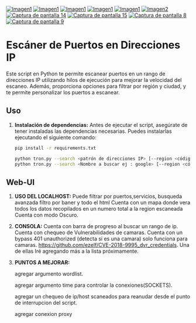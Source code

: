 [![Imagen1](https://i.postimg.cc/jL3ZjGcL/Captura-de-pantalla-10.png)](https://postimg.cc/jL3ZjGc)
[![Imagen1](https://i.postimg.cc/KR80xZn6/Captura-de-pantalla-11.png)](https://postimg.cc/KR80xZn6)
[![Imagen1](https://i.postimg.cc/06Dfcrsw/Captura-de-pantalla-12.png)](https://postimg.cc/06Dfcrsw)
[![Imagen1](https://i.postimg.cc/dhz62rzF/Captura-de-pantalla-13.png)](https://postimg.cc/dhz62rzF)
[![Imagen1](https://i.postimg.cc/9w27mRqm/Captura-de-pantalla-13.png)](https://postimg.cc/9w27mRqm)
[![Imagen2](https://i.postimg.cc/w7NggfQk/Nombre-de-la-imagen.png)](https://postimg.cc/w7NggfQk)
[![Captura de pantalla 14](https://i.postimg.cc/xJQP7YfF/Captura-de-pantalla-14.png)](https://postimg.cc/xJQP7YfF)
[![Captura de pantalla 15](https://i.postimg.cc/G4BzTqgz/Captura-de-pantalla-15.png)](https://postimg.cc/G4BzTqgz)
[![Captura de pantalla 8](https://i.postimg.cc/DmFCpQmy/Captura-de-pantalla-8.png)](https://postimg.cc/DmFCpQmy)
[![Captura de pantalla 9](https://i.postimg.cc/pyZsw9nQ/Captura-de-pantalla-9.png)](https://postimg.cc/pyZsw9nQ)


# Escáner de Puertos en Direcciones IP

Este script en Python te permite escanear puertos en un rango de direcciones IP utilizando hilos de ejecución para mejorar la velocidad del escaneo. Además, proporciona opciones para filtrar por región y ciudad, y te permite personalizar los puertos a escanear.

## Uso

1. **Instalación de dependencias:**
   Antes de ejecutar el script, asegúrate de tener instaladas las dependencias necesarias. Puedes instalarlas ejecutando el siguiente comando:

   ```bash
   pip install -r requirements.txt

   python tron.py --search <patrón de direcciones IP> [--region <código de región>] [--ciudad <nombre de la ciudad>] [--port 80 443 21] [--port 80]
   python tron.py --search <Nombre a buscar ej : google> [--region <código de región>] [--ciudad <nombre de la ciudad>]

## Web-UI

1. **USO DEL LOCALHOST:**
   Puede filtrar por puertos,servicios, busqueda avanzada filtro por baner y todo el html
   Cuenta con un mapa donde vera todos los datos recopilados en un numero total a la region escaneada
   Cuenta con modo Oscuro.
2. **CONSOLA:**
   Cuenta con barra de progreso al buscar un rango de ip.
   Cuenta con chequeo de Vulnerabilidades de camaras.
   Cuenta con un bypass 401 unauthorized (detecta si es una camara) solo funciona para camaras.
  https://github.com/ezelf/CVE-2018-9995_dvr_credentials. Una de ellas
  Iré agregando más a la lista próximamente.
3. **PUNTOS A MEJORAR:**
   
   agregar argumento wordlist.
   
   agregar argumento time para controlar la conexiones(SOCKETS).
   
   agregar un chequeo de ip/host scaneados para reanudar desde el punto de interrupcion del script.
   
   agregar conexion proxy

